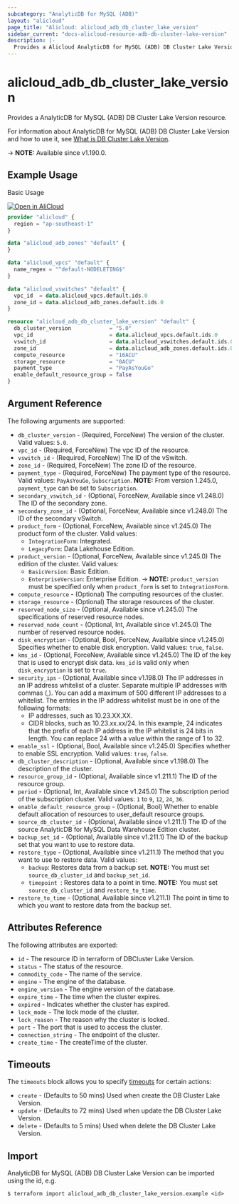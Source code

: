 ```yaml
---
subcategory: "AnalyticDB for MySQL (ADB)"
layout: "alicloud"
page_title: "Alicloud: alicloud_adb_db_cluster_lake_version"
sidebar_current: "docs-alicloud-resource-adb-db-cluster-lake-version"
description: |-
  Provides a Alicloud AnalyticDB for MySQL (ADB) DB Cluster Lake Version resource.
---
```


# alicloud_adb_db_cluster_lake_version

Provides a AnalyticDB for MySQL (ADB) DB Cluster Lake Version resource.

For information about AnalyticDB for MySQL (ADB) DB Cluster Lake Version and how to use it, see [What is DB Cluster Lake Version](https://www.alibabacloud.com/help/en/analyticdb-for-mysql/developer-reference/api-adb-2021-12-01-createdbcluster).

-> **NOTE:** Available since v1.190.0.

## Example Usage

Basic Usage

<div style="display: block;margin-bottom: 40px;"><div class="oics-button" style="float: right;position: absolute;margin-bottom: 10px;">
  <a href="https://api.aliyun.com/terraform?resource=alicloud_adb_db_cluster_lake_version&exampleId=44a0d0ac-5708-e0a7-dcbd-889815af140cbc29256a&activeTab=example&spm=docs.r.adb_db_cluster_lake_version.0.44a0d0ac57&intl_lang=EN_US" target="_blank">
    <img alt="Open in AliCloud" src="https://img.alicdn.com/imgextra/i1/O1CN01hjjqXv1uYUlY56FyX_!!6000000006049-55-tps-254-36.svg" style="max-height: 44px; max-width: 100%;">
  </a>
</div></div>

```terraform
provider "alicloud" {
  region = "ap-southeast-1"
}

data "alicloud_adb_zones" "default" {
}

data "alicloud_vpcs" "default" {
  name_regex = "^default-NODELETING$"
}

data "alicloud_vswitches" "default" {
  vpc_id  = data.alicloud_vpcs.default.ids.0
  zone_id = data.alicloud_adb_zones.default.ids.0
}

resource "alicloud_adb_db_cluster_lake_version" "default" {
  db_cluster_version            = "5.0"
  vpc_id                        = data.alicloud_vpcs.default.ids.0
  vswitch_id                    = data.alicloud_vswitches.default.ids.0
  zone_id                       = data.alicloud_adb_zones.default.ids.0
  compute_resource              = "16ACU"
  storage_resource              = "0ACU"
  payment_type                  = "PayAsYouGo"
  enable_default_resource_group = false
}
```

## Argument Reference

The following arguments are supported:

* `db_cluster_version` - (Required, ForceNew) The version of the cluster. Valid values: `5.0`.
* `vpc_id` - (Required, ForceNew) The vpc ID of the resource.
* `vswitch_id` - (Required, ForceNew) The ID of the vSwitch.
* `zone_id` - (Required, ForceNew) The zone ID of the resource.
* `payment_type` - (Required, ForceNew) The payment type of the resource. Valid values: `PayAsYouGo`, `Subscription`. **NOTE:** From version 1.245.0, `payment_type` can be set to `Subscription`.
* `secondary_vswitch_id` - (Optional, ForceNew, Available since v1.248.0) The ID of the secondary zone.
* `secondary_zone_id` - (Optional, ForceNew, Available since v1.248.0) The ID of the secondary vSwitch.
* `product_form` - (Optional, ForceNew, Available since v1.245.0) The product form of the cluster. Valid values:
  - `IntegrationForm`: Integrated.
  - `LegacyForm`: Data Lakehouse Edition.
* `product_version` - (Optional, ForceNew, Available since v1.245.0) The edition of the cluster. Valid values:
  - `BasicVersion`: Basic Edition.
  - `EnterpriseVersion`: Enterprise Edition.
-> **NOTE:** `product_version` must be specified only when `product_form` is set to `IntegrationForm`.
* `compute_resource` - (Optional) The computing resources of the cluster.
* `storage_resource` - (Optional) The storage resources of the cluster.
* `reserved_node_size` - (Optional, Available since v1.245.0) The specifications of reserved resource nodes.
* `reserved_node_count` - (Optional, Int, Available since v1.245.0) The number of reserved resource nodes.
* `disk_encryption` - (Optional, Bool, ForceNew, Available since v1.245.0) Specifies whether to enable disk encryption. Valid values: `true`, `false`.
* `kms_id` - (Optional, ForceNew, Available since v1.245.0) The ID of the key that is used to encrypt disk data. `kms_id` is valid only when `disk_encryption` is set to `true`.
* `security_ips` - (Optional, Available since v1.198.0) The IP addresses in an IP address whitelist of a cluster. Separate multiple IP addresses with commas (,). You can add a maximum of 500 different IP addresses to a whitelist. The entries in the IP address whitelist must be in one of the following formats:
  - IP addresses, such as 10.23.XX.XX.
  - CIDR blocks, such as 10.23.xx.xx/24. In this example, 24 indicates that the prefix of each IP address in the IP whitelist is 24 bits in length. You can replace 24 with a value within the range of 1 to 32.
* `enable_ssl` - (Optional, Bool, Available since v1.245.0) Specifies whether to enable SSL encryption. Valid values: `true`, `false`.
* `db_cluster_description` - (Optional, Available since v1.198.0) The description of the cluster.
* `resource_group_id` - (Optional, Available since v1.211.1) The ID of the resource group.
* `period` - (Optional, Int, Available since v1.245.0) The subscription period of the subscription cluster. Valid values: `1` to `9`, `12`, `24`, `36`.
* `enable_default_resource_group` - (Optional, Bool) Whether to enable default allocation of resources to user_default resource groups.
* `source_db_cluster_id` - (Optional, Available since v1.211.1) The ID of the source AnalyticDB for MySQL Data Warehouse Edition cluster.
* `backup_set_id` - (Optional, Available since v1.211.1) The ID of the backup set that you want to use to restore data.
* `restore_type` - (Optional, Available since v1.211.1) The method that you want to use to restore data. Valid values:
  - `backup`: Restores data from a backup set. **NOTE:** You must set `source_db_cluster_id` and `backup_set_id`.
  - `timepoint `: Restores data to a point in time. **NOTE:** You must set `source_db_cluster_id` and `restore_to_time`.
* `restore_to_time` - (Optional, Available since v1.211.1) The point in time to which you want to restore data from the backup set.

## Attributes Reference

The following attributes are exported:

* `id` - The resource ID in terraform of DBCluster Lake Version.
* `status` - The status of the resource.
* `commodity_code` - The name of the service.
* `engine` - The engine of the database.
* `engine_version` - The engine version of the database.
* `expire_time` - The time when the cluster expires.
* `expired` - Indicates whether the cluster has expired.
* `lock_mode` - The lock mode of the cluster.
* `lock_reason` - The reason why the cluster is locked.
* `port` - The port that is used to access the cluster.
* `connection_string` - The endpoint of the cluster.
* `create_time` - The createTime of the cluster.

## Timeouts

The `timeouts` block allows you to specify [timeouts](https://www.terraform.io/docs/configuration-0-11/resources.html#timeouts) for certain actions:

* `create` - (Defaults to 50 mins) Used when create the DB Cluster Lake Version.
* `update` - (Defaults to 72 mins) Used when update the DB Cluster Lake Version.
* `delete` - (Defaults to 5 mins) Used when delete the DB Cluster Lake Version.

## Import

AnalyticDB for MySQL (ADB) DB Cluster Lake Version can be imported using the id, e.g.

```shell
$ terraform import alicloud_adb_db_cluster_lake_version.example <id>
```
